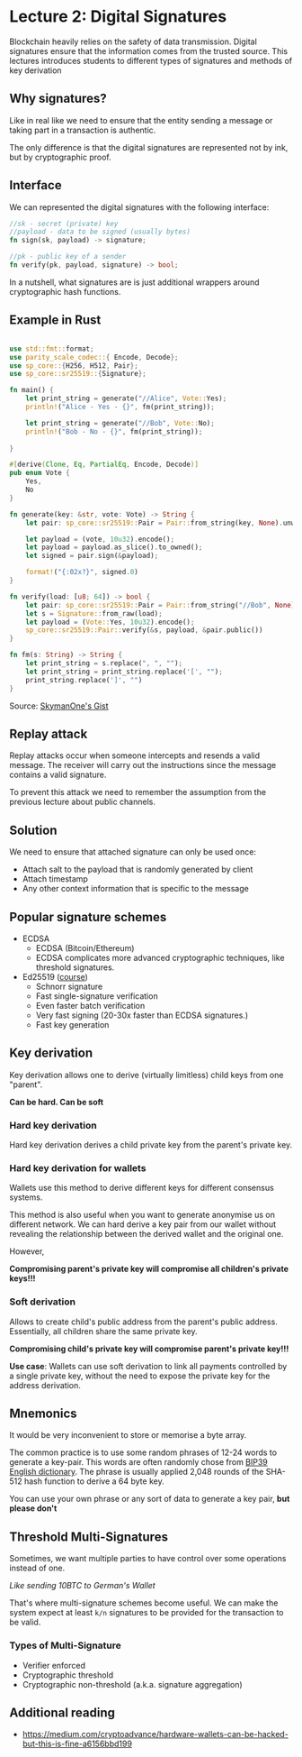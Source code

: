 # Lecture 2: Digital Signatures

Blockchain heavily relies on the safety of data transmission. Digital signatures ensure that the information comes from the trusted source. This lectures introduces students to different types of signatures and methods of key derivation

## Why signatures?

Like in real like we need to ensure that the entity sending a message or taking part in a transaction is authentic.

The only difference is that the digital signatures are represented not by ink, but by cryptographic proof.

## Interface

We can represented the digital signatures with the following interface:

```rust
//sk - secret (private) key
//payload - data to be signed (usually bytes)
fn sign(sk, payload) -> signature;

//pk - public key of a sender
fn verify(pk, payload, signature) -> bool;
```

In a nutshell, what signatures are is just additional wrappers around cryptographic hash functions.

## Example in Rust
```rust 

use std::fmt::format;
use parity_scale_codec::{ Encode, Decode};
use sp_core::{H256, H512, Pair};
use sp_core::sr25519::{Signature};

fn main() {
	let print_string = generate("//Alice", Vote::Yes);
    println!("Alice - Yes - {}", fm(print_string));

	let print_string = generate("//Bob", Vote::No);
    println!("Bob - No - {}", fm(print_string));
	
}

#[derive(Clone, Eq, PartialEq, Encode, Decode)]
pub enum Vote {
	Yes,
	No
}

fn generate(key: &str, vote: Vote) -> String {
	let pair: sp_core::sr25519::Pair = Pair::from_string(key, None).unwrap();

	let payload = (vote, 10u32).encode();
	let payload = payload.as_slice().to_owned();
	let signed = pair.sign(&payload);

	format!("{:02x?}", signed.0)
}

fn verify(load: [u8; 64]) -> bool {
	let pair: sp_core::sr25519::Pair = Pair::from_string("//Bob", None).unwrap();
	let s = Signature::from_raw(load);
	let payload = (Vote::Yes, 10u32).encode();
	sp_core::sr25519::Pair::verify(&s, payload, &pair.public())
}

fn fm(s: String) -> String {
	let print_string = s.replace(", ", "");
	let print_string = print_string.replace('[', "");
	print_string.replace(']', "")
}
```
Source: [SkymanOne's Gist](https://gist.github.com/SkymanOne/b74096c4845e0af69b17fefb25eabf92)

## Replay attack

Replay attacks occur when someone intercepts and resends a valid message. The receiver will carry out the instructions since the message contains a valid signature.

To prevent this attack we need to remember the assumption from the previous lecture about public channels.

## Solution
We need to ensure that attached signature can only be used once:
- Attach salt to the payload that is randomly generated by client
- Attach timestamp
- Any other context information that is specific to the message
  
## Popular signature schemes
- ECDSA
  - ECDSA (Bitcoin/Ethereum)
  - ECDSA complicates more advanced cryptographic techniques, like threshold signatures.
- Ed25519 ([course](https://ed25519.cr.yp.to))
  - Schnorr signature
  - Fast single-signature verification
  - Even faster batch verification
  - Very fast signing (20-30x faster than ECDSA signatures.)
  - Fast key generation

## Key derivation
Key derivation allows one to derive (virtually limitless) child keys from one "parent".

**Can be hard. Can be soft**

### Hard key derivation

Hard key derivation derives a child private key from the parent's private key.

### Hard key derivation for wallets

Wallets use this method to derive different keys for different consensus systems. 

This method is also useful when you want to generate anonymise us on different network. We can hard derive a key pair from our wallet without revealing the relationship between the derived wallet and the original one.

However,

**Compromising parent's private key will compromise all children's private keys!!!**

### Soft derivation
Allows to create child's public address from the parent's public address.
Essentially, all children share the same private key.

**Compromising child's private key will compromise parent's private key!!!**

**Use case**:
Wallets can use soft derivation to link all payments controlled by a single private key, without the need to expose the private key for the address derivation.

## Mnemonics

It would be very inconvenient to store or memorise a byte array.

The common practice is to use some random phrases of 12-24 words to generate a key-pair.
This words are often randomly chose from [BIP39 English dictionary](https://github.com/bitcoin/bips/blob/master/bip-0039/english.txt).
The phrase is usually applied 2,048 rounds of the SHA-512 hash function to derive a 64 byte key.

You can use your own phrase or any sort of data to generate a key pair, **but please don't**

## Threshold Multi-Signatures

Sometimes, we want multiple parties to have control over some operations instead of one.

*Like sending 10BTC to German's Wallet*

That's where multi-signature schemes become useful. We can make the system expect at least `k/n` signatures to be provided for the transaction to be valid.

### Types of Multi-Signature

- Verifier enforced
- Cryptographic threshold
- Cryptographic non-threshold (a.k.a. signature aggregation)

## Additional reading
- https://medium.com/cryptoadvance/hardware-wallets-can-be-hacked-but-this-is-fine-a6156bbd199